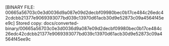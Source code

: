 [BINARY FILE: 00665a56703c0e3d0036d9a087e09d2decbf09980bec0b17ce484c26edc42cdcbb21377e9069393077bd039c13970d61acb30d9e52873c09a4564f45ee9c]
Stored copy: docs/converted-binary/00665a56703c0e3d0036d9a087e09d2decbf09980bec0b17ce484c26edc42cdcbb21377e9069393077bd039c13970d61acb30d9e52873c09a4564f45ee9c
